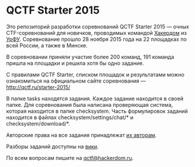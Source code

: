 # QCTF Starter 2015

Это репозиторий разработки соревнований QCTF Starter 2015 — очных CTF-соревнований для новичков, проводимых командой [Хакердом](http://hackerdom.ru) из [УрФУ](http://urfu.ru).
Соревнование прошло 28 ноября 2015 года на 22 площадках по всей России, а также в Минске.

В соревновании приняли участие более 200 команд, 191 команда пришла на площадки и решила хотя бы одно задание.

С правилами QCTF Starter, списком площадок и результатами можно ознакомиться на официальном сайте соревнования — http://qctf.ru/starter-2015/

В папке tasks находятся задания. Каждое задание находится в своей папке. Для соревнования была написана проверяющая система, которая
находится в папке checksystem. Часть формулировок заданий находится в файлах checksystem/settings/chat/* и checksystem/download/*.

Авторские права на все задания принадлежат [их авторам](AUTHORS.md).

Разборы заданий доступны на [вики](https://github.com/HackerDom/qctf-starter-2015/wiki/Tasks).

По всем вопросам пишите на qctf@hackerdom.ru.
